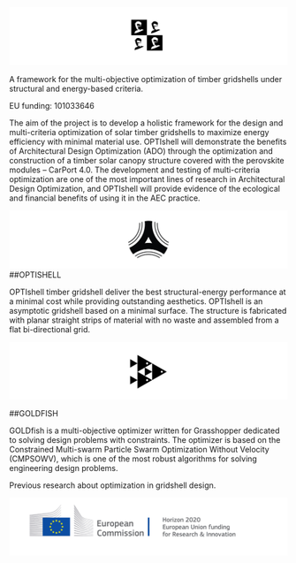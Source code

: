 ![](images/banner5.jpg)

A framework for the multi-objective optimization of timber gridshells under structural and energy-based criteria.

EU funding: 101033646

The aim of the project is to develop a holistic framework for the design and multi-criteria optimization of solar timber gridshells to maximize energy efficiency with minimal material use. OPTIshell will demonstrate the benefits of Architectural Design Optimization (ADO) through the optimization and construction of a timber solar canopy structure covered with the perovskite modules – CarPort 4.0. The development and testing of multi-criteria optimization are one of the most important lines of research in Architectural Design Optimization, and OPTIshell will provide evidence of the ecological and financial benefits of using it in the AEC practice.

![](images/Banner4.jpg)
##OPTISHELL

OPTIshell timber gridshell deliver the best structural-energy performance at a minimal cost while providing outstanding aesthetics.
OPTIshell is an asymptotic gridshell based on a minimal surface. The structure is fabricated with planar straight strips of material with no waste and assembled from a flat bi-directional grid.

![](images/banner3.jpg)

##GOLDFISH

GOLDfish is a multi-objective optimizer written for Grasshopper dedicated to solving design problems with constraints. The optimizer is based on the Constrained Multi-swarm Particle Swarm Optimization Without Velocity (CMPSOWV), which is one of the most robust algorithms for solving engineering design problems.

Previous research about optimization in gridshell design.


![](images/banner1.jpg)
